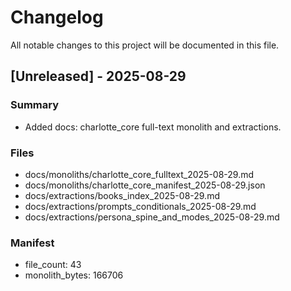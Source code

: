 # Changelog

All notable changes to this project will be documented in this file.

## [Unreleased] - 2025-08-29
### Summary
- Added docs: charlotte_core full-text monolith and extractions.

### Files
- docs/monoliths/charlotte_core_fulltext_2025-08-29.md
- docs/monoliths/charlotte_core_manifest_2025-08-29.json
- docs/extractions/books_index_2025-08-29.md
- docs/extractions/prompts_conditionals_2025-08-29.md
- docs/extractions/persona_spine_and_modes_2025-08-29.md

### Manifest
- file_count: 43
- monolith_bytes: 166706

